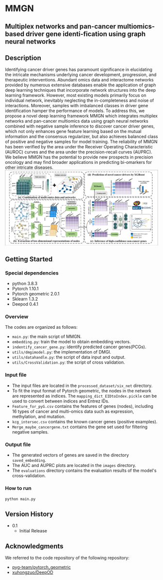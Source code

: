 # MMGN

## **Multiplex networks and pan-cancer multiomics-based driver gene identi-fication using graph neural networks**

## Description

Identifying cancer driver genes has paramount significance in elucidating the intricate mechanisms underlying cancer development, progression, and therapeutic interventions. Abundant omics data and interactome networks provided by numerous extensive databases enable the application of graph deep learning techniques that incorporate network structures into the deep learning framework. However, most existing models primarily focus on individual network, inevitably neglecting the in-completeness and noise of interactions. Moreover, samples with imbalanced classes in driver gene identification hamper the performance of models. To address this, we propose a novel deep learning framework MMGN which integrates multiplex networks and pan-cancer multiomics data using graph neural networks combined with negative sample inference to discover cancer driver genes, which not only enhances gene feature learning based on the mutual information and the consensus regularizer, but also achieves balanced class of positive and negative samples for model training. The reliability of MMGN has been verified by the area under the Receiver Operating Characteristic (AUROC) curves and the area under the precision-recall curves (AUPRC). We believe MMGN has the potential to provide new prospects in precision oncology and may find broader applications in predicting bi-omarkers for other intricate diseases.&#x20;
![Mainframe](figure/MainframeVer6.png)


## Getting Started

### Special dependencies
*   python 3.8.3
*   Pytorch 1.10.1
*   Pytorch geometric 2.0.1
*   Sklearn 1.3.2
*   Deepod 0.4.1

### Overview

The codes are organized as follows:&#x20;

*   `main.py`: the main script of MMGN.
*   `embedding.py`: train the model to obtain embedding vectors.
*   `indentify_cancer_gene.py`: identify predicted cancer genes(PCGs).
*   `utils/dmgimodel.py`: the implementation of DMGI.&#x20;
*   `utils/datahandle.py`: the script of data input and output.
*   `utils/CrossValidation.py`: the script of cross validation.

### Input file

*   The input files are located in the `processed_dataset/six_net` directory.
*   To fit the input format of Pytorch geometric, the nodes in the network are represented as indices. The `mapping_dict_EIDtoIndex.pickle` can be used to convert between indices and Entrez IDs.
*   &#x20;`Feature_for_pyG.csv` contains the features of genes (nodes), including 16 types of cancer and multi-omics data such as expression, methylation, and mutation.
*   &#x20;`kcg_intersec.csv` contains the known cancer genes (positive examples).
*   &#x20;`Merge_maybe_cancergene.txt` contains the gene set used for filtering negative samples.

### Output file

*   The generated vectors of genes are saved in the directory  `saved_embedding`.
*   The AUC and AUPRC plots are located in the `images` directory.
*   The `evaluations` directory contains the evaluation results of the model's  cross-validation.

### How to run

`python main.py`

## Version History

*   0.1
    *   Initial Release

## Acknowledgments

We referred to the code repository of the following repository:&#x20;

*   [pyg-team/pytorch\_geometric](https://github.com/pyg-team/pytorch_geometric)
*   [xuhongzuo/DeepOD](https://github.com/xuhongzuo/DeepOD)
